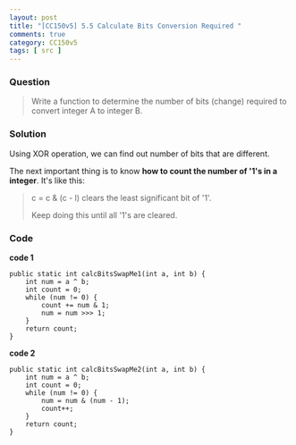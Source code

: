 ```yaml
---
layout: post
title: "[CC150v5] 5.5 Calculate Bits Conversion Required "
comments: true
category: CC150v5
tags: [ src ]
---
```


### Question

> Write a function to determine the number of bits (change) required to convert integer A to integer B. 

### Solution

Using XOR operation, we can find out number of bits that are different. 

The next important thing is to know __how to count the number of '1's in a integer__. It's like this: 

> c = c & (c - l) clears the least significant bit of '1'. 
>
> Keep doing this until all '1's are cleared. 

### Code

__code 1__

	public static int calcBitsSwapMe1(int a, int b) {
		int num = a ^ b;
		int count = 0;
		while (num != 0) {
			count += num & 1;
			num = num >>> 1;
		}
		return count;
	}

__code 2__

	public static int calcBitsSwapMe2(int a, int b) {
		int num = a ^ b;
		int count = 0;
		while (num != 0) {
			num = num & (num - 1);
			count++;
		}
		return count;
	}
